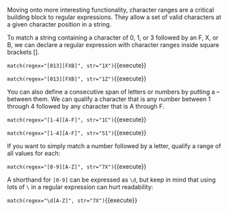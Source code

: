 
Moving onto more interesting functionality, character ranges are a critical building block to regular expressions. They allow a set of valid characters at a given character position in a string. 

To match a string containing a character of 0, 1, or 3 followed by an F, X, or B, we can declare a regular expression with character ranges inside square brackets [].

`match(regex="[013][FXB]", str="1X")`{{execute}}

`match(regex="[013][FXB]", str="1Z")`{{execute}}

You can also define a consecutive span of letters or numbers by putting a – between them. We can qualify a character that is any number between 1 through 4 followed by any character that is A through F.

`match(regex="[1-4][A-F]", str="1C")`{{execute}}

`match(regex="[1-4][A-F]", str="51")`{{execute}}

If you want to simply match a number followed by a letter, qualify a range of all values for each: 

`match(regex="[0-9][A-Z]", str="7X")`{{execute}}

A shorthand for `[0-9]` can be expressed as `\d`, but keep in mind that using lots of `\` in a regular expression can hurt readability: 

`match(regex="\d[A-Z]", str="7X")`{{execute}}

